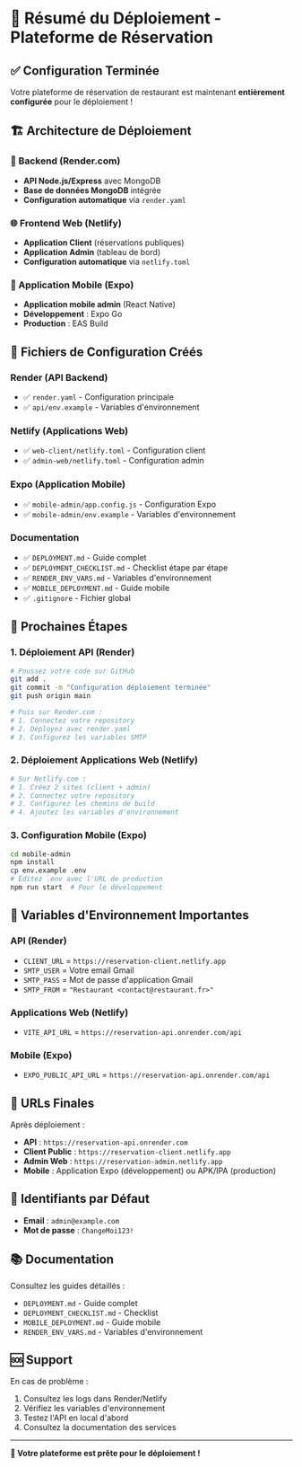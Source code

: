 # 🎯 Résumé du Déploiement - Plateforme de Réservation

## ✅ Configuration Terminée

Votre plateforme de réservation de restaurant est maintenant **entièrement configurée** pour le déploiement !

## 🏗️ Architecture de Déploiement

### 📡 Backend (Render.com)
- **API Node.js/Express** avec MongoDB
- **Base de données MongoDB** intégrée
- **Configuration automatique** via `render.yaml`

### 🌐 Frontend Web (Netlify)
- **Application Client** (réservations publiques)
- **Application Admin** (tableau de bord)
- **Configuration automatique** via `netlify.toml`

### 📱 Application Mobile (Expo)
- **Application mobile admin** (React Native)
- **Développement** : Expo Go
- **Production** : EAS Build

## 📁 Fichiers de Configuration Créés

### Render (API Backend)
- ✅ `render.yaml` - Configuration principale
- ✅ `api/env.example` - Variables d'environnement

### Netlify (Applications Web)
- ✅ `web-client/netlify.toml` - Configuration client
- ✅ `admin-web/netlify.toml` - Configuration admin

### Expo (Application Mobile)
- ✅ `mobile-admin/app.config.js` - Configuration Expo
- ✅ `mobile-admin/env.example` - Variables d'environnement

### Documentation
- ✅ `DEPLOYMENT.md` - Guide complet
- ✅ `DEPLOYMENT_CHECKLIST.md` - Checklist étape par étape
- ✅ `RENDER_ENV_VARS.md` - Variables d'environnement
- ✅ `MOBILE_DEPLOYMENT.md` - Guide mobile
- ✅ `.gitignore` - Fichier global

## 🚀 Prochaines Étapes

### 1. Déploiement API (Render)
```bash
# Poussez votre code sur GitHub
git add .
git commit -m "Configuration déploiement terminée"
git push origin main

# Puis sur Render.com :
# 1. Connectez votre repository
# 2. Déployez avec render.yaml
# 3. Configurez les variables SMTP
```

### 2. Déploiement Applications Web (Netlify)
```bash
# Sur Netlify.com :
# 1. Créez 2 sites (client + admin)
# 2. Connectez votre repository
# 3. Configurez les chemins de build
# 4. Ajoutez les variables d'environnement
```

### 3. Configuration Mobile (Expo)
```bash
cd mobile-admin
npm install
cp env.example .env
# Éditez .env avec l'URL de production
npm run start  # Pour le développement
```

## 🔧 Variables d'Environnement Importantes

### API (Render)
- `CLIENT_URL` = `https://reservation-client.netlify.app`
- `SMTP_USER` = Votre email Gmail
- `SMTP_PASS` = Mot de passe d'application Gmail
- `SMTP_FROM` = `"Restaurant <contact@restaurant.fr>"`

### Applications Web (Netlify)
- `VITE_API_URL` = `https://reservation-api.onrender.com/api`

### Mobile (Expo)
- `EXPO_PUBLIC_API_URL` = `https://reservation-api.onrender.com/api`

## 🎉 URLs Finales

Après déploiement :
- **API** : `https://reservation-api.onrender.com`
- **Client Public** : `https://reservation-client.netlify.app`
- **Admin Web** : `https://reservation-admin.netlify.app`
- **Mobile** : Application Expo (développement) ou APK/IPA (production)

## 🔑 Identifiants par Défaut

- **Email** : `admin@example.com`
- **Mot de passe** : `ChangeMoi123!`

## 📚 Documentation

Consultez les guides détaillés :
- `DEPLOYMENT.md` - Guide complet
- `DEPLOYMENT_CHECKLIST.md` - Checklist
- `MOBILE_DEPLOYMENT.md` - Guide mobile
- `RENDER_ENV_VARS.md` - Variables d'environnement

## 🆘 Support

En cas de problème :
1. Consultez les logs dans Render/Netlify
2. Vérifiez les variables d'environnement
3. Testez l'API en local d'abord
4. Consultez la documentation des services

---

**🎊 Votre plateforme est prête pour le déploiement !**
